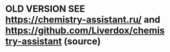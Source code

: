 # OLD VERSION SEE https://chemistry-assistant.ru/ and https://github.com/Liverdox/chemistry-assistant (source)
